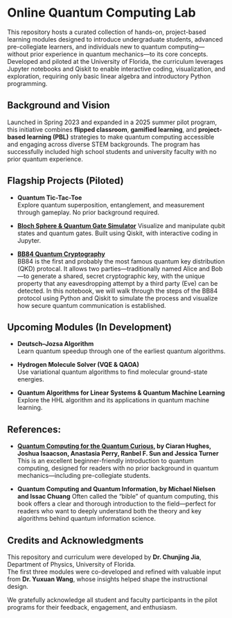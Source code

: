 # Online Quantum Computing Lab
This repository hosts a curated collection of hands-on, project-based learning modules designed to introduce undergraduate students, advanced pre-collegiate learners, and individuals new to quantum computing—without prior experience in quantum mechanics—to its core concepts. Developed and piloted at the University of Florida, the curriculum leverages Jupyter notebooks and Qiskit to enable interactive coding, visualization, and exploration, requiring only basic linear algebra and introductory Python programming.

## Background and Vision

Launched in Spring 2023 and expanded in a 2025 summer pilot program, this initiative combines **flipped classroom**, **gamified learning**, and **project-based learning (PBL)** strategies to make quantum computing accessible and engaging across diverse STEM backgrounds. The program has successfully included high school students and university faculty with no prior quantum experience.

## Flagship Projects (Piloted)

- **Quantum Tic-Tac-Toe**  
  Explore quantum superposition, entanglement, and measurement through gameplay. No prior background required.

- [**Bloch Sphere & Quantum Gate Simulator**](QuantumGateVisualization.ipynb) 
  Visualize and manipulate qubit states and quantum gates. Built using Qiskit, with interactive coding in Jupyter.

- [**BB84 Quantum Cryptography**](BB84_QKD.ipynb)  
  BB84 is the first and probably the most famous quantum key distribution (QKD) protocal. It allows two parties—traditionally named Alice and Bob—to generate a shared, secret cryptographic key, with the unique property that any eavesdropping attempt by a third party (Eve) can be detected. In this notebook, we will walk through the steps of the BB84 protocol using Python and Qiskit to simulate the process and visualize how secure quantum communication is established.

## Upcoming Modules (In Development)

- **Deutsch–Jozsa Algorithm**  
  Learn quantum speedup through one of the earliest quantum algorithms.

- **Hydrogen Molecule Solver (VQE & QAOA)**  
  Use variational quantum algorithms to find molecular ground-state energies.

- **Quantum Algorithms for Linear Systems & Quantum Machine Learning**  
  Explore the HHL algorithm and its applications in quantum machine learning.

## References:

- **[Quantum Computing for the Quantum Curious](https://link.springer.com/book/10.1007/978-3-030-61601-4?source=shoppingads&locale=en-us&gad_source=1&gad_campaignid=21715590852&gbraid=0AAAAABhG7hV4BpFsOJ4JiSCbEn2XhEzrM&gclid=Cj0KCQjwvajDBhCNARIsAEE29Wqk9qTQr3Eydx36pgxlK98n31PO6gTUcvU6TdCJRvgyAnt-Wu4RRfsaAhPTEALw_wcB), by Ciaran Hughes, Joshua Isaacson, Anastasia Perry, Ranbel F. Sun and Jessica Turner**
  This is an excellent beginner-friendly introduction to quantum computing, designed for readers with no prior background in quantum mechanics—including pre-collegiate students.
  
- **Quantum Computing and Quantum Information, by Michael Nielsen and Issac Chuang**
  Often called the “bible” of quantum computing, this book offers a clear and thorough introduction to the field—perfect for readers who want to deeply understand both the theory and key algorithms behind quantum information science. 
  
## Credits and Acknowledgments

This repository and curriculum were developed by **Dr. Chunjing Jia**, Department of Physics, University of Florida.  
The first three modules were co-developed and refined with valuable input from **Dr. Yuxuan Wang**, whose insights helped shape the instructional design.

We gratefully acknowledge all student and faculty participants in the pilot programs for their feedback, engagement, and enthusiasm.
